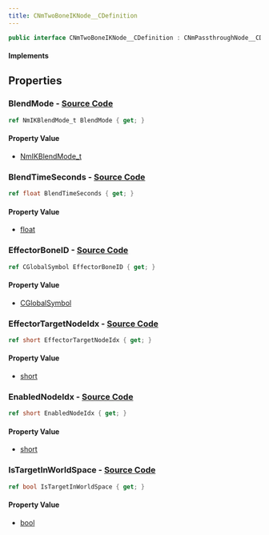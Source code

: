 ```yaml
---
title: CNmTwoBoneIKNode__CDefinition
---
```


```csharp
public interface CNmTwoBoneIKNode__CDefinition : CNmPassthroughNode__CDefinition, CNmPoseNode__CDefinition, CNmGraphNode__CDefinition, ISchemaClass<CNmGraphNode__CDefinition>, ISchemaClass<CNmPoseNode__CDefinition>, ISchemaClass<CNmPassthroughNode__CDefinition>, ISchemaClass<CNmTwoBoneIKNode__CDefinition>, ISchemaField, ISchemaClass, INativeHandle
```

#### Implements

## Properties

### **BlendMode** - [Source Code](https://github.com/swiftly-solution/swiftlys2/blob/main/managed/src/SwiftlyS2.Generated/Schemas/Interfaces/CNmTwoBoneIKNode__CDefinition.cs#L24)

```csharp
ref NmIKBlendMode_t BlendMode { get; }
```

#### Property Value

- [NmIKBlendMode_t](/docs/api/shared/schemadefinitions/nmikblendmode_t)

### **BlendTimeSeconds** - [Source Code](https://github.com/swiftly-solution/swiftlys2/blob/main/managed/src/SwiftlyS2.Generated/Schemas/Interfaces/CNmTwoBoneIKNode__CDefinition.cs#L22)

```csharp
ref float BlendTimeSeconds { get; }
```

#### Property Value

- [float](https://learn.microsoft.com/dotnet/api/system.single)

### **EffectorBoneID** - [Source Code](https://github.com/swiftly-solution/swiftlys2/blob/main/managed/src/SwiftlyS2.Generated/Schemas/Interfaces/CNmTwoBoneIKNode__CDefinition.cs#L16)

```csharp
ref CGlobalSymbol EffectorBoneID { get; }
```

#### Property Value

- [CGlobalSymbol](/docs/api/shared/natives/cglobalsymbol)

### **EffectorTargetNodeIdx** - [Source Code](https://github.com/swiftly-solution/swiftlys2/blob/main/managed/src/SwiftlyS2.Generated/Schemas/Interfaces/CNmTwoBoneIKNode__CDefinition.cs#L18)

```csharp
ref short EffectorTargetNodeIdx { get; }
```

#### Property Value

- [short](https://learn.microsoft.com/dotnet/api/system.int16)

### **EnabledNodeIdx** - [Source Code](https://github.com/swiftly-solution/swiftlys2/blob/main/managed/src/SwiftlyS2.Generated/Schemas/Interfaces/CNmTwoBoneIKNode__CDefinition.cs#L20)

```csharp
ref short EnabledNodeIdx { get; }
```

#### Property Value

- [short](https://learn.microsoft.com/dotnet/api/system.int16)

### **IsTargetInWorldSpace** - [Source Code](https://github.com/swiftly-solution/swiftlys2/blob/main/managed/src/SwiftlyS2.Generated/Schemas/Interfaces/CNmTwoBoneIKNode__CDefinition.cs#L26)

```csharp
ref bool IsTargetInWorldSpace { get; }
```

#### Property Value

- [bool](https://learn.microsoft.com/dotnet/api/system.boolean)

